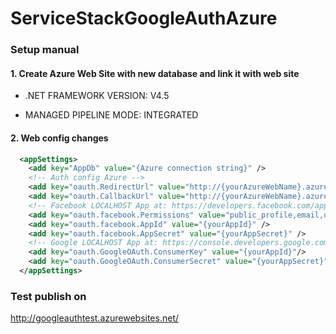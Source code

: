 # ServiceStackGoogleAuthAzure

### Setup manual
#### 1. Create Azure Web Site with new database and link it with web site
* .NET FRAMEWORK VERSION: V4.5

* MANAGED PIPELINE MODE: INTEGRATED

#### 2. Web config changes
```XML
  <appSettings>
	<add key="AppDb" value="{Azure connection string}" />
    <!-- Auth config Azure -->
    <add key="oauth.RedirectUrl" value="http://{yourAzureWebName}.azurewebsites.net/" />
    <add key="oauth.CallbackUrl" value="http://{yourAzureWebName}.azurewebsites.net/api/auth/{0}" />
    <!-- Facebook LOCALHOST App at: https://developers.facebook.com/apps -->
    <add key="oauth.facebook.Permissions" value="public_profile,email,user_friends" />
    <add key="oauth.facebook.AppId" value="{yourAppId}" />
    <add key="oauth.facebook.AppSecret" value="{yourAppSecret}" />
    <!-- Google LOCALHOST App at: https://console.developers.google.com/project -->
    <add key="oauth.GoogleOAuth.ConsumerKey" value="{yourAppId}"/>
    <add key="oauth.GoogleOAuth.ConsumerSecret" value="{yourAppSecret}" />
  </appSettings>	
```

### Test publish on
http://googleauthtest.azurewebsites.net/

